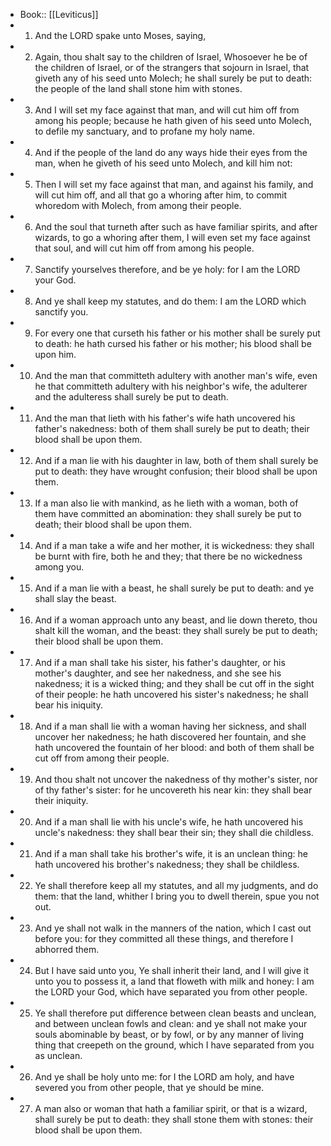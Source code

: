 - Book:: [[Leviticus]]
- 1. And the LORD spake unto Moses, saying,
- 2. Again, thou shalt say to the children of Israel, Whosoever he be of the children of Israel, or of the strangers that sojourn in Israel, that giveth any of his seed unto Molech; he shall surely be put to death: the people of the land shall stone him with stones.
- 3. And I will set my face against that man, and will cut him off from among his people; because he hath given of his seed unto Molech, to defile my sanctuary, and to profane my holy name.
- 4. And if the people of the land do any ways hide their eyes from the man, when he giveth of his seed unto Molech, and kill him not:
- 5. Then I will set my face against that man, and against his family, and will cut him off, and all that go a whoring after him, to commit whoredom with Molech, from among their people.
- 6. And the soul that turneth after such as have familiar spirits, and after wizards, to go a whoring after them, I will even set my face against that soul, and will cut him off from among his people.
- 7. Sanctify yourselves therefore, and be ye holy: for I am the LORD your God.
- 8. And ye shall keep my statutes, and do them: I am the LORD which sanctify you.
- 9. For every one that curseth his father or his mother shall be surely put to death: he hath cursed his father or his mother; his blood shall be upon him.
- 10. And the man that committeth adultery with another man's wife, even he that committeth adultery with his neighbor's wife, the adulterer and the adulteress shall surely be put to death.
- 11. And the man that lieth with his father's wife hath uncovered his father's nakedness: both of them shall surely be put to death; their blood shall be upon them.
- 12. And if a man lie with his daughter in law, both of them shall surely be put to death: they have wrought confusion; their blood shall be upon them.
- 13. If a man also lie with mankind, as he lieth with a woman, both of them have committed an abomination: they shall surely be put to death; their blood shall be upon them.
- 14. And if a man take a wife and her mother, it is wickedness: they shall be burnt with fire, both he and they; that there be no wickedness among you.
- 15. And if a man lie with a beast, he shall surely be put to death: and ye shall slay the beast.
- 16. And if a woman approach unto any beast, and lie down thereto, thou shalt kill the woman, and the beast: they shall surely be put to death; their blood shall be upon them.
- 17. And if a man shall take his sister, his father's daughter, or his mother's daughter, and see her nakedness, and she see his nakedness; it is a wicked thing; and they shall be cut off in the sight of their people: he hath uncovered his sister's nakedness; he shall bear his iniquity.
- 18. And if a man shall lie with a woman having her sickness, and shall uncover her nakedness; he hath discovered her fountain, and she hath uncovered the fountain of her blood: and both of them shall be cut off from among their people.
- 19. And thou shalt not uncover the nakedness of thy mother's sister, nor of thy father's sister: for he uncovereth his near kin: they shall bear their iniquity.
- 20. And if a man shall lie with his uncle's wife, he hath uncovered his uncle's nakedness: they shall bear their sin; they shall die childless.
- 21. And if a man shall take his brother's wife, it is an unclean thing: he hath uncovered his brother's nakedness; they shall be childless.
- 22. Ye shall therefore keep all my statutes, and all my judgments, and do them: that the land, whither I bring you to dwell therein, spue you not out.
- 23. And ye shall not walk in the manners of the nation, which I cast out before you: for they committed all these things, and therefore I abhorred them.
- 24. But I have said unto you, Ye shall inherit their land, and I will give it unto you to possess it, a land that floweth with milk and honey: I am the LORD your God, which have separated you from other people.
- 25. Ye shall therefore put difference between clean beasts and unclean, and between unclean fowls and clean: and ye shall not make your souls abominable by beast, or by fowl, or by any manner of living thing that creepeth on the ground, which I have separated from you as unclean.
- 26. And ye shall be holy unto me: for I the LORD am holy, and have severed you from other people, that ye should be mine.
- 27. A man also or woman that hath a familiar spirit, or that is a wizard, shall surely be put to death: they shall stone them with stones: their blood shall be upon them.
